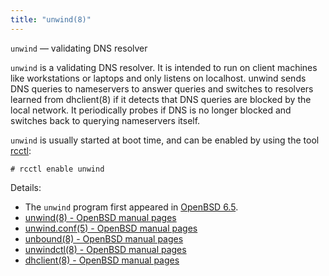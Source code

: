 ```yaml
---
title: "unwind(8)"
---
```


`unwind` — validating DNS resolver

`unwind` is a validating DNS resolver. It is intended to run on client
machines like workstations or laptops and only listens on localhost.
unwind sends DNS queries to nameservers to answer queries and
switches to resolvers learned from dhclient(8) if it detects that
DNS queries are blocked by the local network. It periodically probes
if DNS is no longer blocked and switches back to querying nameservers
itself.

`unwind` is usually started at boot time, and can be enabled by 
using the tool [rcctl](/fact/rcctl):

`# rcctl enable unwind`

Details:

* The `unwind` program first appeared in [OpenBSD 6.5](https://openbsd.org/65.html).
* [unwind(8) - OpenBSD manual pages](http://man.openbsd.org/unwind.8)
* [unwind.conf(5) - OpenBSD manual pages](http://man.openbsd.org/unwind.conf.5)
* [unbound(8) - OpenBSD manual pages](http://man.openbsd.org/unbound.8)
* [unwindctl(8) - OpenBSD manual pages](http://man.openbsd.org/unwindctl.8)
* [dhclient(8) - OpenBSD manual pages](http://man.openbsd.org/dhclient.8)
